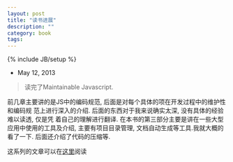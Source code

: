 ```yaml
---
layout: post
title: "读书进展"
description: ""
category: book
tags: 
---
```

{% include JB/setup %}

- May 12, 2013

> 读完了Maintainable Javascript.

前几章主要讲的是JS中的编码规范, 后面是对每个具体的项在开发过程中的维护性和编码规
范上进行深入的介绍. 后面的东西对于我来说确实太深, 没有具体的经验难以读透, 仅是凭
着自己的理解进行翻译. 在本书的第三部分主要是讲在一些大型应用中使用的工具及介绍,
主要有项目目录管理, 文档自动生成等工具.我就大概的看了一下. 后面还介绍了代码的压缩等.

这系列的文章可以在[这里](/tags.html#编码风格-ref)阅读
